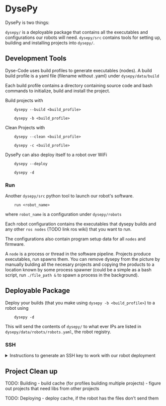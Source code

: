 # DysePy
DysePy is two things:

`dysepy/` is a deployable package that contains all the executables and configurations our robots will need.
`dysepy/src` contains tools for setting up, building and installing projects into `dysepy/`.


## Development Tools

Dyse-Code uses build profiles to generate executables (nodes). A build build profile is a yaml file (filename without .yaml) under `dysepy/data/build`

Each build profile contains a directory containing source code and bash commands to initialize, build and install the project.

Build projects with 

        dysepy --build <build_profile>

        dysepy -b <build_profile>

Clean Projects with

        dysepy --clean <build_profile>

        dysepy -c <build_profile>

DysePy can also deploy itself to a robot over WiFi

        dysepy --deploy

        dysepy -d


### Run

Another `dysepy/src` python tool to launch our robot's software.

        run <robot_name>

where `robot_name` is a configuration under `dysepy/robots`

Each robot configuration contains the executables that dysepy builds and any other `ros nodes` (TODO link ros wiki) that you want to run.

The configurations also contain program setup data for all `nodes` and firmware.

A `node` is a process or thread in the software pipeline. Projects produce executables, run spawns them. You can remove dysepy from the picture by manually bulding all the necesary projects and copying the products to a location known by some process spawner (could be a simple as a bash script, run `./file_path &` to spawn a process in the background).


## Deployable Package

Deploy your builds (that you make using `dysepy -b <build_profile>`) to a robot using

        dysepy -d

This will send the contents of `dysepy/` to what ever IPs are listed in  `dysepy/data/robots/robots.yaml`, the robot registry.


### SSH

<details>
<summary>Instructions to generate an SSH key to work with our robot deployment </summary>

#### Generate SSH Key
        ssh-keygen -t ed25519 -C "your_email@example.com"
##### If you set a custom name for your key, configure `~/.ssh/config` to recognize it. More info: https://www.howtogeek.com/devops/how-to-manage-an-ssh-config-file-in-windows-linux/
For a custom named key to work with our scripts, add the below within `~/.ssh/config`. (edgek.local is the current robot ip when connected to its hotspot.)

        Host edgek.local
                HostName edgek.local
                <recommend adding "PreferredAuthentications publickey" here after completing ssh-copy-id>
                IdentityFile ~/.ssh/<your_private_key_file>

Start your ssh-agent:

        eval "$(ssh-agent -s)"

Add your private ssh key to your ssh-agent:

        ssh-add ~/.ssh/<your_private_key_file>
#### Install SSH Key to Robot
You can install your ssh key to the robot so it doesn't require a password when deploying and sshing.

        dysepy --installKeys

or manually with:

        ssh-copy-id -i ~/.ssh/<your_public_key_file> cu-robotics@edgek.local

#### Connect to Robot
While on its hotspot, you can use any ssh-related commands.

        ssh cu-robotics@edgek.local

</details>

## Project Clean up 

TODO: Building
        - build cache (for profiles building multiple projects) 
        - figure out projects that need libs from other projects 

TODO: Deploying
        - deploy cache, if the robot has the files don't send them
